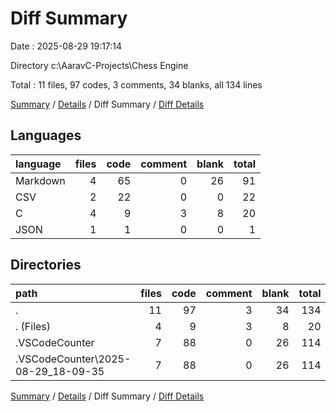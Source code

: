 # Diff Summary

Date : 2025-08-29 19:17:14

Directory c:\\AaravC-Projects\\Chess Engine

Total : 11 files,  97 codes, 3 comments, 34 blanks, all 134 lines

[Summary](results.md) / [Details](details.md) / Diff Summary / [Diff Details](diff-details.md)

## Languages
| language | files | code | comment | blank | total |
| :--- | ---: | ---: | ---: | ---: | ---: |
| Markdown | 4 | 65 | 0 | 26 | 91 |
| CSV | 2 | 22 | 0 | 0 | 22 |
| C | 4 | 9 | 3 | 8 | 20 |
| JSON | 1 | 1 | 0 | 0 | 1 |

## Directories
| path | files | code | comment | blank | total |
| :--- | ---: | ---: | ---: | ---: | ---: |
| . | 11 | 97 | 3 | 34 | 134 |
| . (Files) | 4 | 9 | 3 | 8 | 20 |
| .VSCodeCounter | 7 | 88 | 0 | 26 | 114 |
| .VSCodeCounter\\2025-08-29_18-09-35 | 7 | 88 | 0 | 26 | 114 |

[Summary](results.md) / [Details](details.md) / Diff Summary / [Diff Details](diff-details.md)